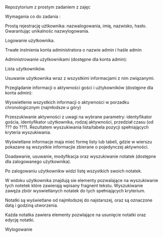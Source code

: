 
Repozytorium z prostym zadaniem z zajęc 

Wymagania co do zadania :

Prostą rejestrację użtkownika: nazwalogowania, imię, nazwisko, hasło. Gwarantując unikalnośc nazwylogowania.

Logowanie użytkownika.

Trwałe instnienia konta administratora o nazwie admin i haśle admin

Administrowanie użytkownikami (dostępne dla konta admin):

Lista użytkowników.

Usuwanie użytkownika wraz z wszystkimi informacjami z nim związanymi.

Przeglądanie informacji o aktywności gości i użtykowników (dostępne dla konta admin):

Wyswietlenie wszystkich informacji o aktywności w porzadku chronologicznym (najmłodsze u góry)

Przeszukiwanie aktywności z uwagi na wybrane parametry: identyfikator gościa, identyfikator użytkownika, rodzaj aktywności, przedział czasu (od ??? do ???). Rezultatem 
wyszukiwania lista/tabela pozycji spełniających kryteria wyszukiwania.

Wyświetlane informacje maja mieć formę listy lub tabeli, gdzie w wierszu pokazane są wszystkie informacjie zbierane o pojedynczej aktywności.

Doadawanie, usuwanie, modyfikacja oraz wyszukiwanie notatek (dostępne dla zalogowanego użytkownika).

Po zalogowaniu użytkownikw widzi listę wszystkich swoich notatek.

W widoku użytkownika znajdują sie elementy pozwalające na wyszukiwanie tych notetek które zawierają wpisany fragnent tekstu. Wyszukiwanie zawęża zbiór wyswietlanych notatek do tych spełniających kryterium.

Notatki są wyświetlane od najmłodszej do najstarszej, oraz są oznaczone datą i godziną utworzenia.

Każda notatka zawiera elementy pozwlające na usunięcie notatki oraz edycję notatki.

Wylogowanie
